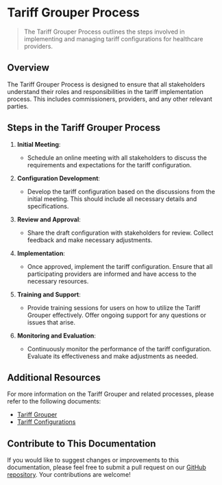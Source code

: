 # Tariff Grouper Process

> The Tariff Grouper Process outlines the steps involved in implementing and managing tariff configurations for healthcare providers.

## Overview

The Tariff Grouper Process is designed to ensure that all stakeholders understand their roles and responsibilities in the tariff implementation process. This includes commissioners, providers, and any other relevant parties.

## Steps in the Tariff Grouper Process

1. **Initial Meeting**: 
   - Schedule an online meeting with all stakeholders to discuss the requirements and expectations for the tariff configuration.

2. **Configuration Development**: 
   - Develop the tariff configuration based on the discussions from the initial meeting. This should include all necessary details and specifications.

3. **Review and Approval**: 
   - Share the draft configuration with stakeholders for review. Collect feedback and make necessary adjustments.

4. **Implementation**: 
   - Once approved, implement the tariff configuration. Ensure that all participating providers are informed and have access to the necessary resources.

5. **Training and Support**: 
   - Provide training sessions for users on how to utilize the Tariff Grouper effectively. Offer ongoing support for any questions or issues that arise.

6. **Monitoring and Evaluation**: 
   - Continuously monitor the performance of the tariff configuration. Evaluate its effectiveness and make adjustments as needed.

## Additional Resources

For more information on the Tariff Grouper and related processes, please refer to the following documents:

- [Tariff Grouper](Tariff-Grouper)
- [Tariff Configurations](Tariff-Configurations)

## Contribute to This Documentation

If you would like to suggest changes or improvements to this documentation, please feel free to submit a pull request on our [GitHub repository](https://github.com/Pathway-Analytics/docs/edit/main/Tariff-Grouper-Process.md). Your contributions are welcome!
